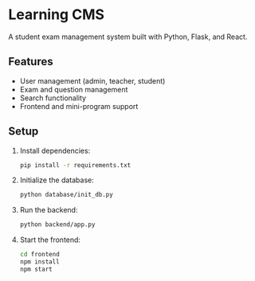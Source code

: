 # Learning CMS

A student exam management system built with Python, Flask, and React.

## Features
- User management (admin, teacher, student)
- Exam and question management
- Search functionality
- Frontend and mini-program support

## Setup
1. Install dependencies:
   ```bash
   pip install -r requirements.txt
   ```
2. Initialize the database:
   ```bash
   python database/init_db.py
   ```
3. Run the backend:
   ```bash
   python backend/app.py
   ```
4. Start the frontend:
   ```bash
   cd frontend
   npm install
   npm start
   ``` 